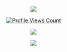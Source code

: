 
<p align="center">
<img src="https://discord.c99.nl/widget/theme-4/693885501916053575.png"/>
</p>  


<a href="https://github.com/NotSwaraj">
  <p align="center">
    <img src="https://komarev.com/ghpvc/?username=NotSwaraj" alt="Profile Views Count">
  </p>
</a>

<p align="center">
  <img src="https://github-readme-stats.vercel.app/api/?username=BinaryEgypt&title_color=4F8CC9&text_color=9f9f9f&show_icons=true&bg_color=00000000&hide_border=true&icon_color=4F8CC9&hide_title=true&count_private=true" />
</p>


<p align="center">
<img src="https://github-readme-stats.vercel.app/api?username=BinaryEgypt&show_icons=true&theme=dark"/>
</p>




